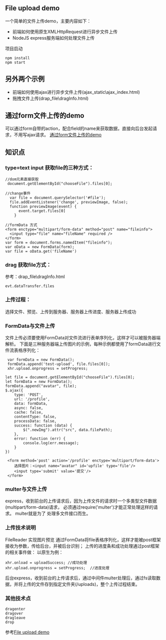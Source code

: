 ## File upload demo
一个简单的文件上传demo，主要内容如下：

* 前端如何使用原生XMLHttpRequest进行异步文件上传
* NodeJS express服务端如何处理文件上传

项目启动
```
npm install
npm start
```

## 另外两个示例

* 前端如何使用ajax进行异步文件上传(ajax_static\ajax_index.html)
* 拖拽文件上传(drap_file\dragInfo.html)

## 通过form文件上传的demo
可以通过form自带的action，配合field的name来获取数据，直接向后台发起请求，不用写ajax请求。
[通过form文件上传的demo](https://github.com/YeWills/koa-demo/tree/upload-file)

## 知识点

### type=text input 获取file的三种方式：
```
//dom元素直接获取
 document.getElementById("chooseFile").files[0];
```
```
//change事件
  var file = document.querySelector('#file');
  file.addEventListener('change', previewImage, false);
  function previewImage(event) {
      event.target.files[0]
    }
```
```
//formData 方式
<form enctype="multipart/form-data" method="post" name="fileinfo">
  <input type="file" name="fileName" required />
</form>
var form = document.forms.namedItem("fileinfo");
var oData = new FormData(form);
var file = oData.get('fileName')
```

### drag 获取file方式：
参考：drap_file\dragInfo.html
```
evt.dataTransfer.files
```

### 上传过程：
选择文件、预览、上传到服务器、服务器上传进度、服务器上传成功

### FormData与文件上传
文件上传必须要使用FormData对文件流进行表单序列化，这样才可以被服务器端解析。
下面是三种服务器端上传图片的示例，每种示例都使用了formData进行文件流表格序列化：
```
 var formData = new FormData();
 formData.append('test-upload', file.files[0]);
 xhr.upload.onprogress = setProgress;
```
```
let file = document.getElementById("chooseFile").files[0];
let formData = new FormData();
formData.append("avatar", file);
$.ajax({
    type: 'POST',
    url: '/profile',
    data: formData,
    async: false,
    cache: false,
    contentType: false,
    processData: false,
    success: function (data) {
        $(".newImg").attr("src", data.filePath);
    },
    error: function (err) {
        console.log(err.message);
    }
})
```
```
 <form method='post' action='/profile' enctype='multipart/form-data'>
    选择图片：<input name="avatar" id='upfile' type='file'/>
    <input type='submit' value='提交'/>
 </form>
```
### multer与文件上传
express，收到前台的上传请求后，因为上传文件的请求时一个多类型文件数据(multipart/form-data)请求，
必须通过require('multer')才能正常处理这样的请求。
multer就是为了 处理多文件接口而生。

### 上传技术说明
FileReader 实现图片预览
通过FormData将file表格序列化，这样才能被post框架接收为参数，传给后台，并被后台识别；
上传的进度条和成功处理通过post框架的相关事件做：
以原生为例：
```
xhr.onload = uploadSuccess; //成功处理
xhr.upload.onprogress = setProgress;  //进度处理
```
后台express，收到前台的上传请求后，通过中间件multer处理后，通过fs读取数据，并将上传的文件存到指定文件夹(/uploads)，整个上传过程结束。

### 其他技术点
```
dragenter
dragover
dragleave
drop
```

参考[File upload demo](https://github.com/hongchh/file-upload-demo)
